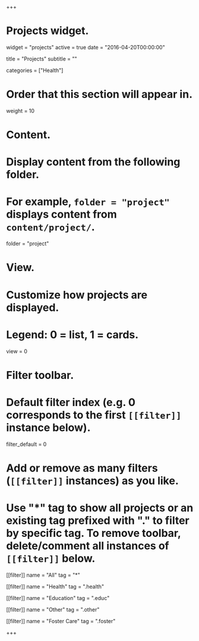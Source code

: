 +++
# Projects widget.
widget = "projects"
active = true
date = "2016-04-20T00:00:00"

title = "Projects"
subtitle = ""

categories = ["Health"]

# Order that this section will appear in.
weight = 10

# Content.
# Display content from the following folder.
# For example, `folder = "project"` displays content from `content/project/`.
folder = "project"

# View.
# Customize how projects are displayed.
# Legend: 0 = list, 1 = cards.
view = 0

# Filter toolbar.
# Default filter index (e.g. 0 corresponds to the first `[[filter]]` instance below).
filter_default = 0

# Add or remove as many filters (`[[filter]]` instances) as you like.
# Use "*" tag to show all projects or an existing tag prefixed with "." to filter by specific tag. To remove toolbar, delete/comment all instances of `[[filter]]` below.
[[filter]]
  name = "All"
  tag = "*"

[[filter]]
  name = "Health"
  tag = ".health"

[[filter]]
  name = "Education"
  tag = ".educ"

[[filter]]
  name = "Other"
  tag = ".other"

[[filter]]
  name = "Foster Care"
  tag = ".foster"
  
+++

